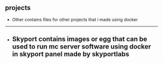 ## projects 
-  Other
 contains files for other projects that i made using docker
  ---
- Skyport
    contains images or egg that can be used to run mc server software using docker in skyport panel made by skyportlabs
  ----
